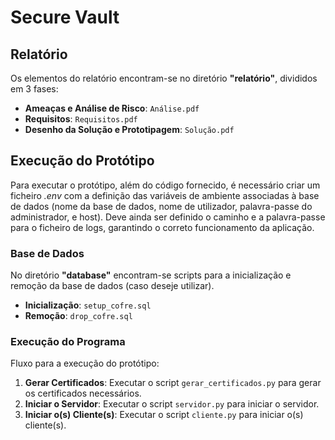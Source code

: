 
# Secure Vault

## Relatório

Os elementos do relatório encontram-se no diretório **"relatório"**, divididos em 3 fases:

- **Ameaças e Análise de Risco**: `Análise.pdf`
- **Requisitos**: `Requisitos.pdf`
- **Desenho da Solução e Prototipagem**: `Solução.pdf`

## Execução do Protótipo
Para executar o protótipo, além do código fornecido, é necessário criar um ficheiro *.env* com a definição das variáveis de ambiente associadas à base de dados (nome da base de dados, nome de utilizador, palavra-passe do administrador, e host). Deve ainda ser definido o caminho e a palavra-passe para o ficheiro de logs, garantindo o correto funcionamento da aplicação.

### Base de Dados

No diretório **"database"** encontram-se scripts para a inicialização e remoção da base de dados (caso deseje utilizar).

- **Inicialização**: `setup_cofre.sql`
- **Remoção**: `drop_cofre.sql`

### Execução do Programa

Fluxo para a execução do protótipo:

1. **Gerar Certificados**: Executar o script `gerar_certificados.py` para gerar os certificados necessários.
2. **Iniciar o Servidor**: Executar o script `servidor.py` para iniciar o servidor.
3. **Iniciar o(s) Cliente(s)**: Executar o script `cliente.py` para iniciar o(s) cliente(s).
